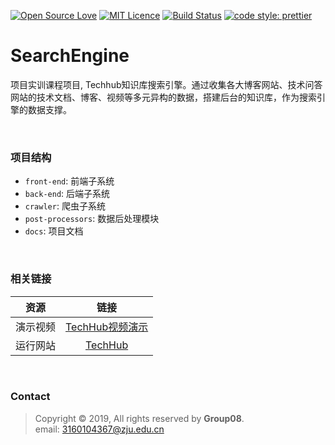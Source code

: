 [![Open Source Love](https://badges.frapsoft.com/os/v2/open-source.svg?v=103)](https://github.com/ellerbrock/open-source-badges/)
[![MIT Licence](https://badges.frapsoft.com/os/mit/mit.svg?v=103)](https://opensource.org/licenses/mit-license.php)
[![Build Status](https://travis-ci.com/AerysNan/ChallengeHub.svg?token=UB5Xzp6dhS72fDX13on9&branch=master)](https://travis-ci.com/AerysNan/ubiquitous-potato)
[![code style: prettier](https://img.shields.io/badge/code_style-prettier-ff69b4.svg?style=flat-square)](https://github.com/prettier/prettier)
# SearchEngine

项目实训课程项目, Techhub知识库搜索引擎。通过收集各大博客网站、技术问答网站的技术文档、博客、视频等多元异构的数据，搭建后台的知识库，作为搜索引擎的数据支撑。

<br>

### 项目结构

- `front-end`: 前端子系统
- `back-end`: 后端子系统
- `crawler`: 爬虫子系统
- `post-processors`: 数据后处理模块
- `docs`: 项目文档

<br>

### 相关链接

| 资源 | 链接 |
| :-: | :-: |
| 演示视频 | [TechHub视频演示](https://www.youtube.com/watch?v=bfNWVXzNaKM&feature=youtu.be) |
| 运行网站 | [TechHub](http://49.234.190.100:5000/) |

<br>

### Contact

> Copyright ©️ 2019, All rights reserved by **Group08**. <br>
> email: [3160104367@zju.edu.cn](mailto:3160104367@zju.edu.cn) 
